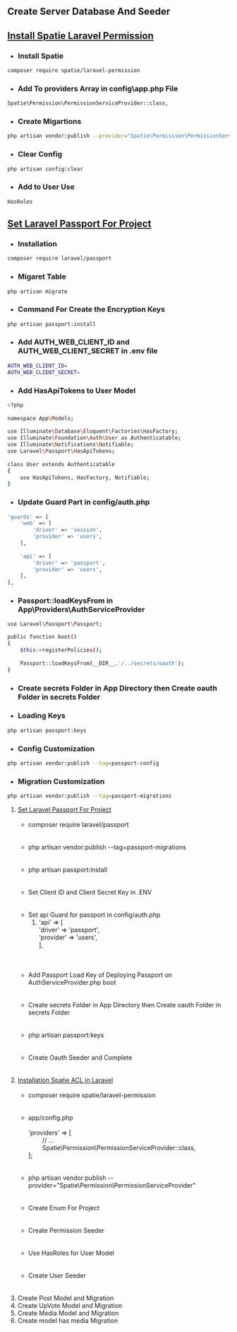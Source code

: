 ## Create Server Database And Seeder

## <a href="https://spatie.be/docs/laravel-permission/v5/installation-laravel">Install Spatie Laravel Permission</a>
- ### Install Spatie
```bash
composer require spatie/laravel-permission
```
- ### Add To providers Array in config\app.php File
```bash
Spatie\Permission\PermissionServiceProvider::class,
```
- ### Create Migartions
```bash
php artisan vendor:publish --provider="Spatie\Permission\PermissionServiceProvider"
```
- ### Clear Config
```bash
php artisan config:clear
```
- ### Add to User Use
```bash
HasRoles
```

## <a href="https://laravel.com/docs/9.x/passport">Set Laravel Passport For Project</a>
- ### Installation
```bash
composer require laravel/passport
```
- ### Migaret Table
```bash
php artisan migrate
```
- ### Command For Create the Encryption Keys
```bash
php artisan passport:install
```
- ### Add AUTH_WEB_CLIENT_ID and AUTH_WEB_CLIENT_SECRET in .env file
```bash
AUTH_WEB_CLIENT_ID=
AUTH_WEB_CLIENT_SECRET=
```
- ### Add HasApiTokens to User Model
```bash
<?php
 
namespace App\Models;
 
use Illuminate\Database\Eloquent\Factories\HasFactory;
use Illuminate\Foundation\Auth\User as Authenticatable;
use Illuminate\Notifications\Notifiable;
use Laravel\Passport\HasApiTokens;
 
class User extends Authenticatable
{
    use HasApiTokens, HasFactory, Notifiable;
}
```

- ### Update Guard Part in config/auth.php
```bash
'guards' => [
    'web' => [
        'driver' => 'session',
        'provider' => 'users',
    ],
 
    'api' => [
        'driver' => 'passport',
        'provider' => 'users',
    ],
],
```

- ### Passport::loadKeysFrom in App\Providers\AuthServiceProvider
```bash
use Laravel\Passport\Passport;

public function boot()
{
    $this->registerPolicies();
 
    Passport::loadKeysFrom(__DIR__.'/../secrets/oauth');
}
```
- ### Create secrets Folder in App Directory then Create oauth Folder in secrets Folder

- ### Loading Keys
```bash
php artisan passport:keys
```

- ### Config Customization
```bash
php artisan vendor:publish --tag=passport-config
```

- ### Migration Customization
```bash
php artisan vendor:publish --tag=passport-migrations
```

<ol>
        <li>
            <a href="https://laravel.com/docs/9.x/passport">
              Set Laravel Passport For Project
            </a>
            <ul>
                <br><li>
                    composer require laravel/passport
                </li><br>
                <br><li>
                    php artisan vendor:publish --tag=passport-migrations
                </li><br>
                <br><li>
                    php artisan passport:install
                </li><br>
                <br><li>
                    Set Client ID and Client Secret Key in .ENV
                </li><br>
                <br><li>
                    Set api Guard for passport in config/auth.php
                    <br><ol>
                    <li>
                        'api' => [<br>
                             'driver' => 'passport',<br>
                             'provider' => 'users',<br>
                         ],<br>
                    </li>
                    </ol><br>
                </li><br>
                <br><li>
                    Add Passport Load Key of Deploying Passport on AuthServiceProvider.php boot
                </li><br>
                <br><li>
                    Create secrets Folder in App Directory then Create oauth Folder in secrets Folder
                </li><br>
                <br><li>
                    php artisan passport:keys 
                </li><br>
                <br><li>
                    Create Oauth Seeder and Complete 
                </li><br>
            </ul>
        </li><br>
        <li>
            <a href="https://spatie.be/docs/laravel-permission/v5/installation-laravel">
                Installation Spatie ACL in Laravel
            </a>
            <ul>
                <br><li>
                    composer require spatie/laravel-permission
                </li><br>
                <br><li>
                    app/config.php <br><br>
                    'providers' => [<br>
                        &nbsp;&nbsp;&nbsp;&nbsp;&nbsp;&nbsp;&nbsp;&nbsp;// ... <br>
                        &nbsp;&nbsp;&nbsp;&nbsp;&nbsp;&nbsp;&nbsp;&nbsp;Spatie\Permission\PermissionServiceProvider::class,<br>
                    ];
                </li><br>
                <br><li>
                    php artisan vendor:publish --provider="Spatie\Permission\PermissionServiceProvider"
                </li><br>
                <br><li>
                    Create Enum For Project
                </li><br>
                <br><li>
                    Create Permission Seeder
                </li><br>
                <br><li>
                    Use HasRoles for User Model 
                </li><br>
                <br><li>
                    Create User Seeder
                </li><br>
            </ul>
        </li><br>
        <li>
            Create Post Model and Migration
        </li>
        <li>
            Create UpVote Model and Migration
        </li>
        <li>
            Create Media Model and Migration
        </li>
        <li>
            Create model has media Migration
        </li>
    </ol>
